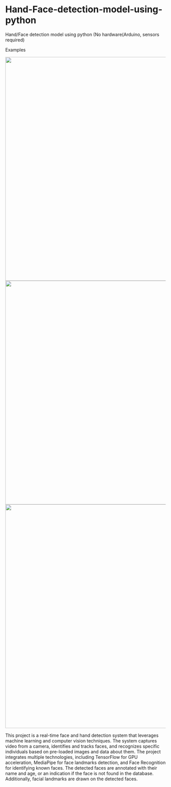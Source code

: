 # Hand-Face-detection-model-using-python
Hand/Face detection model using python (No hardware(Arduino, sensors required)

Examples

<img src="https://github.com/user-attachments/assets/82d5f17b-2629-4804-8324-944e2bd2160e" width="700" />

<img src="https://github.com/user-attachments/assets/8c08e022-5727-4235-bc8d-736fcf866190" width="700" />
<img src="https://github.com/user-attachments/assets/5f59afd1-bc09-4fbf-bbc7-c56b7885263c" width="700" />


This project is a real-time face and hand detection system that leverages machine learning and computer vision techniques. The system captures video from a camera, identifies and tracks faces, and recognizes specific individuals based on pre-loaded images and data about them. The project integrates multiple technologies, including TensorFlow for GPU acceleration, MediaPipe for face landmarks detection, and Face Recognition for identifying known faces. The detected faces are annotated with their name and age, or an indication if the face is not found in the database. Additionally, facial landmarks are drawn on the detected faces.
